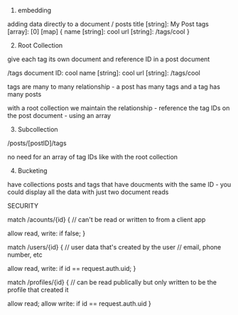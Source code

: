 1. embedding

adding data directly to a document
/ posts
title [string]: My Post
tags [array]:
  [0] [map] {
    name [string]: cool
    url [string]: /tags/cool
  }

2. Root Collection

give each tag its own document and reference ID in a post document

/tags
document ID: cool
    name [string]: cool
    url [string]: /tags/cool

tags are many to many relationship - a post has many tags and a tag has many posts

with a root collection we maintain the relationship - reference the tag IDs on the post document - using an array

3. Subcollection

/posts/[postID]/tags

no need for an array of tag IDs like with the root collection

4. Bucketing

have collections posts and tags that have doucments with the same ID - you could display all the data with just two document reads

SECURITY

match /acounts/{id} {
  // can't be read or written to from a client app

  allow read, write: if false;
}

match /users/{id} {
  // user data that's created by the user
  // email, phone number, etc

  allow read, write: if id == request.auth.uid;
}

match /profiles/{id} {
  // can be read publically but only written to be the profile that created it

  allow read;
  allow write: if id == request.auth.uid
}


